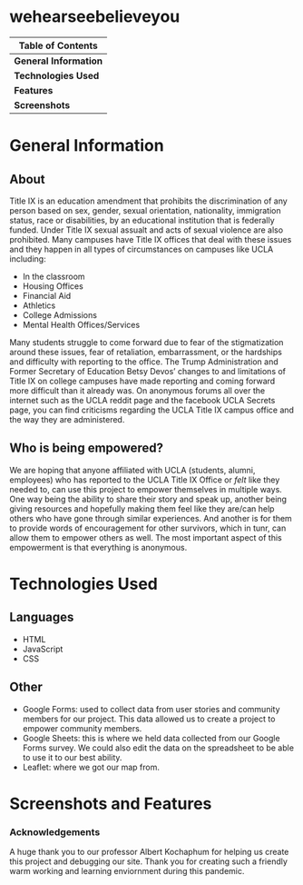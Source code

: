 # wehearseebelieveyou

**Table of Contents**|
------------ |
**General Information**|
**Technologies Used**|
**Features**|
**Screenshots**|

# General Information
## About
Title IX is an education amendment that prohibits the discrimination of any person based on sex, gender, sexual orientation, nationality, immigration status, race or disabilities, by an educational institution that is federally funded. Under Title IX sexual assualt and acts of sexual violence are also prohibited. Many campuses have Title IX offices that deal with these issues and they happen in all types of circumstances on campuses like UCLA including:
* In the classroom
* Housing Offices
* Financial Aid
* Athletics
* College Admissions
* Mental Health Offices/Services

Many students struggle to come forward due to fear of the stigmatization around these issues, fear of retaliation, embarrassment, or the hardships and difficulty with reporting to the office. The Trump Administration and Former Secretary of Education Betsy Devos’ changes to and limitations of Title IX on college campuses have made reporting and coming forward more difficult than it already was. On anonymous forums all over the internet such as the UCLA reddit page and the facebook UCLA Secrets page, you can find criticisms regarding the UCLA Title IX campus office and the way they are administered. 

## Who is being empowered?
We are hoping that anyone affiliated with UCLA (students, alumni, employees) who has reported to the UCLA Title IX Office or *felt* like they needed to, can use this project to empower themselves in multiple ways. One way being the ability to share their story and speak up, another being giving resources and hopefully making them feel like they are/can help others who have gone through similar experiences. And another is for them to provide words of encouragement for other survivors, which in tunr, can allow them to empower others as well. The most important aspect of this empowerment is that everything is anonymous.

# Technologies Used

## Languages
* HTML
* JavaScript
* CSS

## Other
* Google Forms: used to collect data from user stories and community members for our project. This data allowed us to create a project to empower community members.
* Google Sheets: this is where we held data collected from our Google Forms survey. We could also edit the data on the spreadsheet to be able to use it to our best ability. 
* Leaflet: where we got our map from. 

# Screenshots and Features

### Acknowledgements

A huge thank you to our professor Albert Kochaphum for helping us create this project and debugging our site.
Thank you for creating such a friendly warm working and learning enviornment during this pandemic.


